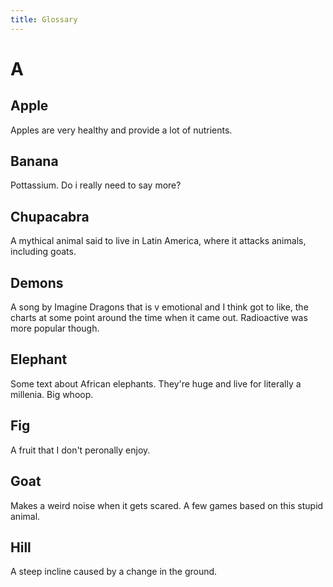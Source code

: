 ```yaml
---
title: Glossary
---
```

# A

## Apple 
Apples are very healthy and provide a lot of nutrients.

## Banana
Pottassium. Do i really need to say more?

## Chupacabra
A mythical animal said to live in Latin America, where it attacks animals, including goats.


## Demons
A song by Imagine Dragons that is v emotional and I think got to like, the charts at some point around the time when it came out. Radioactive was more popular though.


## Elephant
Some text about African elephants. They're huge and live for literally a millenia. Big whoop.


## Fig
A fruit that I don't peronally enjoy.

## Goat
Makes a weird noise when it gets scared. A few games based on this stupid animal.

## Hill 
A steep incline caused by a change in the ground.